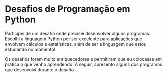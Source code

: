 # Desafios de Programação em Python

Participei de um desafio onde precisei desenvolver alguns programas. Escolhi a linguagem Python por ser excelente para aplicações que envolvem cálculos e estatísticas, além de ser a linguagem que estou estudando no momento!

Os desafios foram muito enriquecedores e permitiram que eu colocasse em prática o que venho aprendendo. A seguir, apresento alguns dos programas que desenvolvi durante o desafio.

